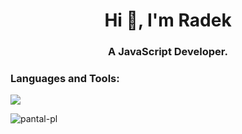 <h1 align="center">Hi 👋, I'm Radek</h1>
<h3 align="center">A JavaScript Developer.</h3>

<h3 align="left">Languages and Tools:</h3>
 <a href="https://skillicons.dev">
    <img src="https://skillicons.dev/icons?i=js,nodejs,ts,react,aws,dynamodb,docker,html,css,sass,vite,figma,git,graphql,jest,mongodb" />
  </a>
<p><img align="center" src="https://github-readme-streak-stats.herokuapp.com/?user=pantal-pl&theme=dark" alt="pantal-pl" /></p>
